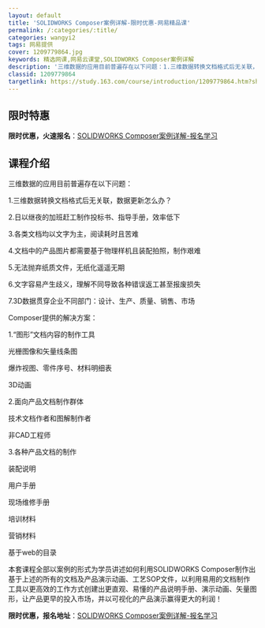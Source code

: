 ```yaml
---
layout: default
title: 'SOLIDWORKS Composer案例详解-限时优惠-网易精品课'
permalink: /:categories/:title/
categories: wangyi2
tags: 网易提供
cover: 1209779864.jpg
keywords: 精选网课,网易云课堂,SOLIDWORKS Composer案例详解
description: '三维数据的应用目前普遍存在以下问题：1.三维数据转换文档格式后无关联，数据更新怎么办？2.日以继夜的加班赶工制作投标书、'
classid: 1209779864
targetlink: https://study.163.com/course/introduction/1209779864.htm?share=1&shareId=1025206652&utm_campaign=share&utm_medium=iphoneShare&utm_source=&utm_u=1025206652
---
```


## 限时特惠

**限时优惠，火速报名**：[SOLIDWORKS Composer案例详解-报名学习](https://study.163.com/course/introduction/1209779864.htm?share=1&shareId=1025206652&utm_campaign=share&utm_medium=iphoneShare&utm_source=&utm_u=1025206652)

## 课程介绍

三维数据的应用目前普遍存在以下问题：

1.三维数据转换文档格式后无关联，数据更新怎么办？

2.日以继夜的加班赶工制作投标书、指导手册，效率低下

3.各类文档均以文字为主，阅读耗时且苦难

4.文档中的产品图片都需要基于物理样机且装配拍照，制作艰难

5.无法抛弃纸质文件，无纸化遥遥无期

6.文字容易产生歧义，理解不同导致各种错误返工甚至报废损失

7.3D数据贯穿企业不同部门：设计、生产、质量、销售、市场

Composer提供的解决方案：

1.“图形”文档内容的制作工具

光栅图像和矢量线条图

爆炸视图、零件序号、材料明细表

3D动画

2.面向产品文档制作群体

技术文档作者和图解制作者

非CAD工程师

3.各种产品文档的制作

装配说明

用户手册

现场维修手册

培训材料

营销材料

基于web的目录

本套课程全部以案例的形式为学员讲述如何利用SOLIDWORKS Composer制作出基于上述的所有的文档及产品演示动画、工艺SOP文件，以利用易用的文档制作工具以更高效的工作方式创建出更直观、易懂的产品说明手册、演示动画、矢量图形，让产品更早的投入市场，并以可视化的产品演示赢得更大的利润！

**限时优惠，报名地址**：[SOLIDWORKS Composer案例详解-报名学习](https://study.163.com/course/introduction/1209779864.htm?share=1&shareId=1025206652&utm_campaign=share&utm_medium=iphoneShare&utm_source=&utm_u=1025206652)

